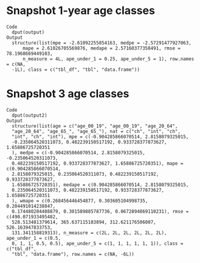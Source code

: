 # Snapshot 1-year age classes

    Code
      dput(output)
    Output
      structure(list(mpe = -2.61092255854163, medpe = -2.57291477927063, 
          mape = 2.61026705569876, medape = 2.57160377358491, rmse = 78.1968669449103, 
          n_measure = 4L, ape_under_1 = 0.25, ape_under_5 = 1), row.names = c(NA, 
      -1L), class = c("tbl_df", "tbl", "data.frame"))

# Snapshot 3 age classes

    Code
      dput(output2)
    Output
      structure(list(age = c("age_00_19", "age_00_19", "age_20_64", 
      "age_20_64", "age_65_", "age_65_"), nat = c("ch", "int", "ch", 
      "int", "ch", "int"), mpe = c(-0.904285866070514, 2.8158079325015, 
      -0.235064520311073, 0.482239150517192, 0.933728377873627, 1.65886725720351
      ), medpe = c(-0.904285866070514, 2.8158079325015, -0.235064520311073, 
      0.482239150517192, 0.933728377873627, 1.65886725720351), mape = c(0.904285866070514, 
      2.8158079325015, 0.235064520311073, 0.482239150517192, 0.933728377873627, 
      1.65886725720351), medape = c(0.904285866070514, 2.8158079325015, 
      0.235064520311073, 0.482239150517192, 0.933728377873627, 1.65886725720351
      ), wmape = c(0.268456446454877, 0.303605104998735, 0.204491014238847, 
      0.174480204408879, 0.301589885787736, 0.0672894869110231), rmse = c(490.071933495482, 
      528.513481379614, 365.637115183894, 312.621176506007, 526.163947833753, 
      131.341158819313), n_measure = c(2L, 2L, 2L, 2L, 2L, 2L), ape_under_1 = c(0.5, 
      0, 1, 1, 0.5, 0.5), ape_under_5 = c(1, 1, 1, 1, 1, 1)), class = c("tbl_df", 
      "tbl", "data.frame"), row.names = c(NA, -6L))

